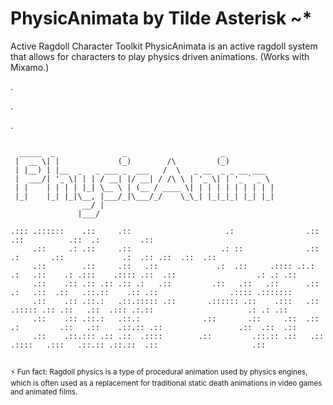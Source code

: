 PhysicAnimata by Tilde Asterisk ~*
=======
Active Ragdoll Character Toolkit
PhysicAnimata is an active ragdoll system that allows for characters to play physics driven animations. (Works with Mixamo.)

.

.

.

```

  _____  _               _                     _           
 |  __ \| |             (_)        /\         (_)          
 | |__) | |__  _   _ ___ _  ___   /  \   _ __  _ _ __ ___  
 |  ___/| '_ \| | | / __| |/ __| / /\ \ | '_ \| | '_ ` _ \ 
 | |    | | | | |_| \__ \ | (__ / ____ \| | | | | | | | | |
 |_|    |_| |_|\__, |___/_|\___/_/    \_\_| |_|_|_| |_| |_|
                __/ |                                      
               |___/                                       

.::: .::::::    .::     .::                     .:                .::                             .::          .::  .:         .::     
     .::     .: .::     .::                    .: ::              .::                    .:       .::             .:  .:: .::  .::  .::
     .::        .::     .::   .::             .:  .::     .:::: .:.: .:   .::    .: .:::    .:::: .::  .::                  .: .: .::  
     .::    .:: .:: .:: .:: .:   .::         .::   .::   .::      .::   .:   .::  .::   .::.::    .:: .::                .:::: .:::::::
     .::    .:: .::.:   .::.::::: .::       .:::::: .::    .:::   .::  .::::: .:: .::   .::  .::: .:.::                     .: .: .::  
     .::    .:: .::.:   .::.:              .::       .::     .::  .::  .:         .::   .::    .::.:: .::                 .::  .::  .::
     .::    .::.::: .:: .::  .::::        .::         .::.:: .::   .::   .::::   .:::   .::.:: .::.::  .::                     .::     
                                                                                                                                       
```
<sub>⚡ Fun fact: Ragdoll physics is a type of procedural animation used by physics engines, which is often used as a replacement for traditional static death animations in video games and animated films.</sub>
